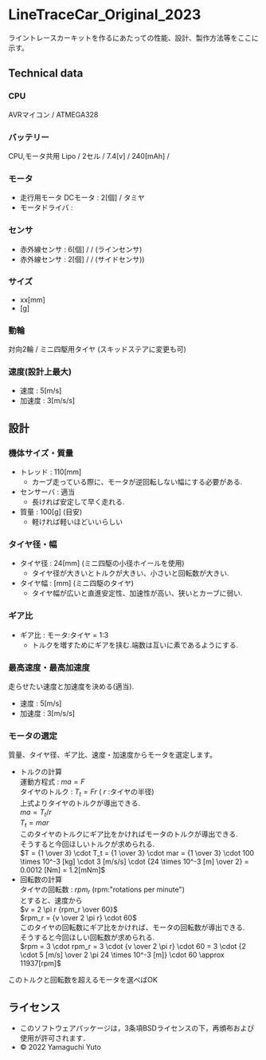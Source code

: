# LineTraceCar_Original_2023

ライントレースカーキットを作るにあたっての性能、設計、製作方法等をここに示す。

## Technical data

### CPU
AVRマイコン / ATMEGA328

### バッテリー
CPU,モータ共用
Lipo / 2セル / 7.4[v] / 240[mAh] / 

### モータ
- 走行用モータ DCモータ : 2[個] / タミヤ
- モータドライバ : 

### センサ
- 赤外線センサ : 6[個] / / (ラインセンサ)
- 赤外線センサ : 2[個] / / (サイドセンサ))

### サイズ
- xx[mm]
- [g]

### 動輪
対向2輪 / ミニ四駆用タイヤ
(スキッドステアに変更も可)

### 速度(設計上最大)
- 速度 : 5[m/s]
- 加速度 : 3[m/s/s]


## 設計

### 機体サイズ・質量
- トレッド : 110[mm]
  - カーブ走っている際に、モータが逆回転しない幅にする必要がある.
- センサーバ : 適当
  - 長ければ安定して早く走れる.
- 質量 : 100[g] (目安)
  - 軽ければ軽いほどいいらしい

### タイヤ径・幅
- タイヤ径 : 24[mm] (ミニ四駆の小径ホイールを使用)
  - タイヤ径が大きいとトルクが大きい、小さいと回転数が大きい.
- タイヤ幅 : [mm] (ミニ四駆のタイヤ)
  - タイヤ幅が広いと直進安定性、加速性が高い、狭いとカーブに弱い.

### ギア比
- ギア比 : モータ:タイヤ = 1:3
  - トルクを増すためにギアを挟む.端数は互いに素であるようにする.

### 最高速度・最高加速度
走らせたい速度と加速度を決める(適当).
- 速度 : 5[m/s]
- 加速度 : 3[m/s/s]

### モータの選定
質量、タイヤ径、ギア比、速度・加速度からモータを選定します。
- トルクの計算  
  運動方程式 : $ma = F$  
  タイヤのトルク : $T_t = Fr$ ( $r$ :タイヤの半径)  
  上式よりタイヤのトルクが導出できる.  
  $ma = T_t/r$  
  $T_t = mar$  
  このタイヤのトルクにギア比をかければモータのトルクが導出できる.  
  そうすると今回ほしいトルクが求められる.  
  $T = {1 \over 3} \cdot T_t = {1 \over 3} \cdot mar = {1 \over 3} \cdot 100 \times 10^-3 [kg] \cdot 3 [m/s/s] \cdot {24 \times 10^-3 [m] \over 2} = 0.0012 [Nm] = 1.2[mNm]$
- 回転数の計算  
  タイヤの回転数 : $rpm_r$ (rpm:"rotations per minute")  
  とすると、速度から  
  $v = 2 \pi r {rpm_r \over 60}$  
  $rpm_r = {v \over 2 \pi r} \cdot 60$  
  このタイヤの回転数にギア比をかければ、モータの回転数が導出できる.  
  そうすると今回ほしい回転数が求められる.  
  $rpm = 3 \cdot rpm_r = 3 \cdot {v \over 2 \pi r} \cdot 60 = 3 \cdot {2 \cdot 5 [m/s] \over 2 \pi 24 \times 10^-3 [m]} \cdot 60 \approx 11937[rpm]$  

このトルクと回転数を超えるモータを選べばOK

## ライセンス
- このソフトウェアパッケージは，3条項BSDライセンスの下，再頒布および使用が許可されます．
- © 2022 Yamaguchi Yuto
